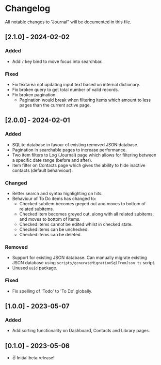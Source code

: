 # Changelog

All notable changes to "Journal" will be documented in this file.

## [2.1.0] - 2024-02-02

### Added

- Add `/` key bind to move focus into searchbar.

### Fixed

- Fix textarea not updating input text based on internal dictionary.
- Fix broken query to get total number of valid records.
- Fix broken pagination.
  - Pagination would break when filtering items which amount to less pages than the current active page.

## [2.0.0] - 2024-02-01

### Added

- SQLite database in favour of existing removed JSON database.
- Pagination in searchable pages to increase performance.
- Two item filters to Log (Journal) page which allows for filtering between a specific date range (before and after).
- Item filter on Contacts page which gives the ability to hide inactive contacts (default behanviour).

### Changed

- Better search and syntax highlighting on hits.
- Behaviour of To Do items has changed to:
  - Checked subitem becomes greyed out and moves to bottom of related subitems.
  - Checked item becomes greyed out, along with all related subitems, and moves to bottom of items.
  - Checked items cannot be edited whilst in checked state.
  - Checked items can be unchecked.
  - Checked items can be deleted.

### Removed

- Support for existing JSON database. Can manually migrate existing JSON database using `scripts/generateMigrationSqlFromJson.ts` script.
- Unused `uuid` package.

### Fixed

- Fix spelling of 'Todo' to 'To Do' globally.

## [1.0.0] - 2023-05-07

### Added

- Add sorting functionality on Dashboard, Contacts and Library pages.

## [0.1.0] - 2023-05-06

- ✌ Initial beta release!
